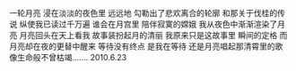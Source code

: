 一轮月亮
浸在淡淡的夜色里
远远地
勾勒出了悲欢离合的轮廓
和那关于伐桂的传说
纵使我已读过千万遍
谁会在月宫里
陪伴寂寞的嫦娥
我从夜色中渐渐渲染了月亮
月亮回头在天上看我
故事装扮起月的清丽
我原来只是这故事里
瞬间的定格
而月亮却在夜的更替中醒来
等待没有终点
是我在等待
还是月亮唱起那清霄里的歌
像生命般不曾枯竭.......
                                2010.6.23
